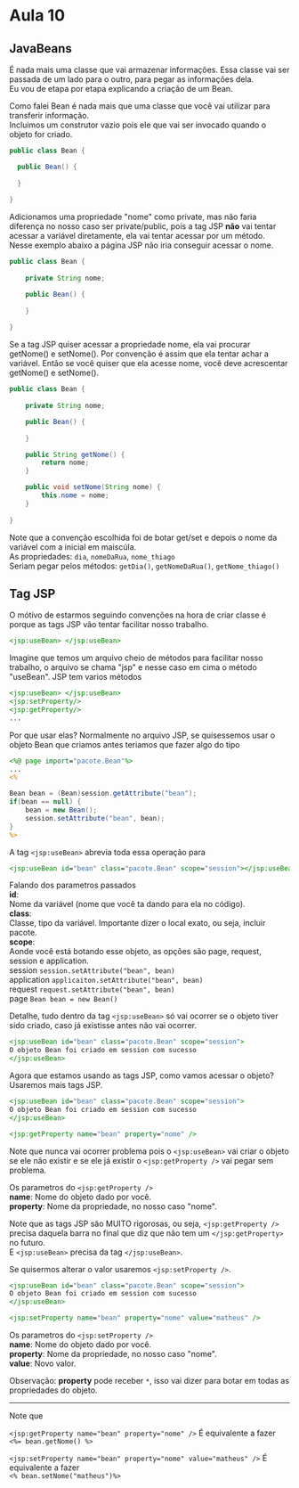 # Aula 10

## JavaBeans
É nada mais uma classe que vai armazenar informações. Essa classe vai ser passada de um lado para o outro, para pegar as informações dela.  
Eu vou de etapa por etapa explicando a criação de um Bean.

Como falei Bean é nada mais que uma classe que você vai utilizar para transferir informação.  
Incluimos um construtor vazio pois ele que vai ser invocado quando o objeto for criado.  
```Java
public class Bean {

  public Bean() {
  
  }
  
}
```

Adicionamos uma propriedade "nome" como private, mas não faria diferença no nosso caso ser private/public, pois a tag JSP **não** vai tentar acessar a variável diretamente, ela vai tentar acessar por um método.  
Nesse exemplo abaixo a página JSP não iria conseguir acessar o nome.  
```Java
public class Bean {
	
	private String nome;

	public Bean() {
		
	}
	
}
```

Se a tag JSP quiser acessar a propriedade nome, ela vai procurar getNome() e setNome(). Por convenção é assim que ela tentar achar a variável. Então se você quiser que ela acesse nome, você deve acrescentar getNome() e setNome().  
```Java
public class Bean {
	
	private String nome;

	public Bean() {
		
	}

	public String getNome() {
		return nome;
	}

	public void setNome(String nome) {
		this.nome = nome;
	}
	
}
```
Note que a convenção escolhida foi de botar get/set e depois o nome da variável com a inicial em maiscúla.  
As propriedades: `dia`, `nomeDaRua`, `nome_thiago`  
Seriam pegar pelos métodos: `getDia()`, `getNomeDaRua()`, `getNome_thiago()`  

## Tag JSP
O mótivo de estarmos seguindo convenções na hora de criar classe é porque as tags JSP vão tentar facilitar nosso trabalho.  

```JSP
<jsp:useBean> </jsp:useBean>
```

Imagine que temos um arquivo cheio de métodos para facilitar nosso trabalho, o arquivo se chama "jsp" e nesse caso em cima o método "useBean". JSP tem varios métodos  

```JSP
<jsp:useBean> </jsp:useBean>
<jsp:setProperty/>
<jsp:getProperty/>
...
```

Por que usar elas? Normalmente no arquivo JSP, se quisessemos usar o objeto Bean que criamos antes teriamos que fazer algo do tipo  
```JSP
<%@ page import="pacote.Bean"%>
...
<%

Bean bean = (Bean)session.getAttribute("bean");
if(bean == null) {
	bean = new Bean();
	session.setAttribute("bean", bean);
}
%>
```

A tag `<jsp:useBean>` abrevia toda essa operação para  
```JSP
<jsp:useBean id="bean" class="pacote.Bean" scope="session"></jsp:useBean>
```

Falando dos parametros passados  
**id**:  
Nome da variável (nome que você ta dando para ela no código).  
**class**:  
Classe, tipo da variável. Importante dizer o local exato, ou seja, incluir pacote.  
**scope**:  
Aonde você está botando esse objeto, as opções são page, request, session e application.    
session `session.setAttribute("bean", bean)`  
application `applicaiton.setAttribute("bean", bean)`  
request `request.setAttribute("bean", bean)`  
page `Bean bean = new Bean()`  

Detalhe, tudo dentro da tag `<jsp:useBean>` só vai ocorrer se o objeto tiver sido criado, caso já existisse antes não vai ocorrer.  
```JSP
<jsp:useBean id="bean" class="pacote.Bean" scope="session">
O objeto Bean foi criado em session com sucesso
</jsp:useBean>
```

Agora que estamos usando as tags JSP, como vamos acessar o objeto? Usaremos mais tags JSP.  
```JSP
<jsp:useBean id="bean" class="pacote.Bean" scope="session">
O objeto Bean foi criado em session com sucesso
</jsp:useBean>

<jsp:getProperty name="bean" property="nome" />
```

Note que nunca vai ocorrer problema pois o `<jsp:useBean>` vai criar o objeto se ele não existir e se ele já existir o `<jsp:getProperty />` vai pegar sem problema.  

Os parametros do `<jsp:getProperty />`  
**name**: Nome do objeto dado por você.  
**property**: Nome da propriedade, no nosso caso "nome".  

Note que as tags JSP são MUITO rigorosas, ou seja, `<jsp:getProperty />` precisa daquela barra no final que diz que não tem um `</jsp:getProperty>` no futuro.  
E `<jsp:useBean>` precisa da tag `</jsp:useBean>`.  

Se quisermos alterar o valor usaremos `<jsp:setProperty />`.  
```JSP
<jsp:useBean id="bean" class="pacote.Bean" scope="session">
O objeto Bean foi criado em session com sucesso
</jsp:useBean>

<jsp:setProperty name="bean" property="nome" value="matheus" />
```
Os parametros do `<jsp:setProperty />`  
**name**: Nome do objeto dado por você.  
**property**: Nome da propriedade, no nosso caso "nome".  
**value**: Novo valor.  

Observação: **property** pode receber `*`, isso vai dizer para botar em todas as propriedades do objeto.  

---
Note que   

`<jsp:getProperty name="bean" property="nome" />`
É equivalente a fazer  
`<%= bean.getNome() %>`

`<jsp:setProperty name="bean" property="nome" value="matheus" />`
É equivalente a fazer  
`<% bean.setNome("matheus")%>`

